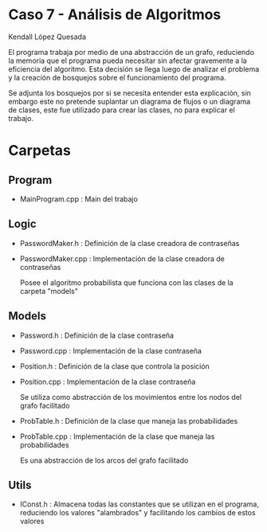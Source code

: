 # Caso 7 - Análisis de Algoritmos

Kendall López Quesada

El programa trabaja por medio de una abstracción de un grafo, reduciendo la memoria que el programa pueda necesitar sin afectar gravemente a la eficiencia del algoritmo. Esta decisión se llega luego de analizar el problema y la creación de bosquejos sobre el funcionamiento del programa.

Se adjunta los bosquejos por si se necesita entender esta explicación, sin embargo este no pretende suplantar un diagrama de flujos o un diagrama de clases, este fue utilizado para crear las clases, no para explicar el trabajo.

# Carpetas

## Program

- MainProgram.cpp : Main del trabajo

## Logic

- PasswordMaker.h : Definición de la clase creadora de contraseñas
- PasswordMaker.cpp : Implementación de la clase creadora de contraseñas

	Posee el algoritmo probabilista que funciona con las clases de la carpeta "models"

## Models

- Password.h : Definición de la clase contraseña
- Password.cpp : Implementación de la clase contraseña

- Position.h : Definición de la clase que controla la posición
- Position.cpp : Implementación de la clase contraseña

	Se utiliza como abstracción de los movimientos entre los nodos del grafo facilitado

- ProbTable.h : Definición de la clase que maneja las probabilidades
- ProbTable.cpp : Implementación de la clase que maneja las probabilidades

	Es una abstracción de los arcos del grafo facilitado
	
## Utils

- IConst.h : Almacena todas las constantes que se utilizan en el programa, reduciendo los valores "alambrados" y facilitando los cambios de estos valores
